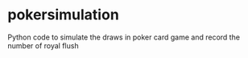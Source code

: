 # pokersimulation
Python code to simulate the draws in poker card game and record the number of  royal flush 
